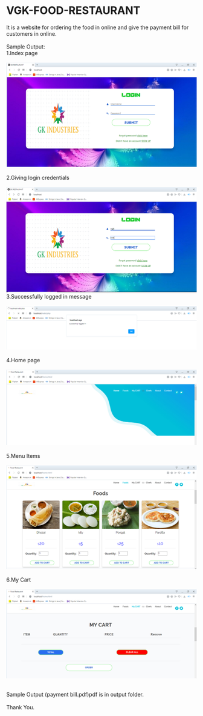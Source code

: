 # VGK-FOOD-RESTAURANT
It is a website for ordering the food in online and give the payment bill for customers in online.<br><br>
Sample Output:<br>
1.Index page<br><br>
![alt text](https://github.com/Karthikeyan2212/VGK-FOOD-RESTAURANT/blob/master/output/s1.PNG?raw=true)
<br><br>
2.Giving login credentials<br><br>
![alt text](https://github.com/Karthikeyan2212/VGK-FOOD-RESTAURANT/blob/master/output/s2.PNG?raw=true)
3.Successfully logged in message<br><br>
![alt text](https://github.com/Karthikeyan2212/VGK-FOOD-RESTAURANT/blob/master/output/s3.PNG?raw=true)
<br><br>
4.Home page<br><br>
![alt text](https://github.com/Karthikeyan2212/VGK-FOOD-RESTAURANT/blob/master/output/s4.PNG?raw=true)
<br><br>
5.Menu Items<br><br>
![alt text](https://github.com/Karthikeyan2212/VGK-FOOD-RESTAURANT/blob/master/output/s5.PNG?raw=true)
<br><br>
6.My Cart<br><br>
![alt text](https://github.com/Karthikeyan2212/VGK-FOOD-RESTAURANT/blob/master/output/s6.PNG?raw=true)
<br><br>

Sample Output (payment bill.pdf)pdf is in output folder.<br><br>
Thank You.
